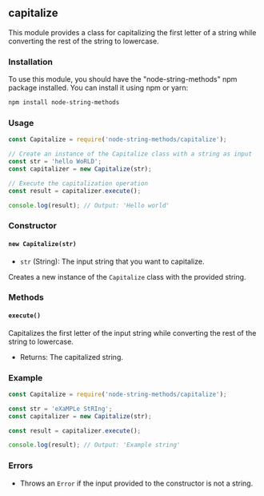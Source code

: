 ## capitalize

This module provides a class for capitalizing the first letter of a string while converting the rest of the string to lowercase.

### Installation

To use this module, you should have the "node-string-methods" npm package installed. You can install it using npm or yarn:

```bash
npm install node-string-methods
```

### Usage

```javascript
const Capitalize = require('node-string-methods/capitalize');

// Create an instance of the Capitalize class with a string as input
const str = 'hello WoRLD';
const capitalizer = new Capitalize(str);

// Execute the capitalization operation
const result = capitalizer.execute();

console.log(result); // Output: 'Hello world'
```

### Constructor

#### `new Capitalize(str)`

- `str` (String): The input string that you want to capitalize.

Creates a new instance of the `Capitalize` class with the provided string.

### Methods

#### `execute()`

Capitalizes the first letter of the input string while converting the rest of the string to lowercase.

- Returns: The capitalized string.

### Example

```javascript
const Capitalize = require('node-string-methods/capitalize');

const str = 'eXaMPLe StRIng';
const capitalizer = new Capitalize(str);

const result = capitalizer.execute();

console.log(result); // Output: 'Example string'
```

### Errors

- Throws an `Error` if the input provided to the constructor is not a string.